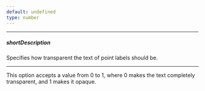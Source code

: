 ```yaml
---
default: undefined
type: number
---
```

---
##### shortDescription
Specifies how transparent the text of point labels should be.

---
This option accepts a value from 0 to 1, where 0 makes the text completely transparent, and 1 makes it opaque.